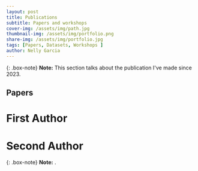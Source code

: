 ```yaml
---
layout: post
title: Publications
subtitle: Papers and workshops
cover-img: /assets/img/path.jpg
thumbnail-img: /assets/img/portfolio.png
share-img: /assets/img/portfolio.jpg
tags: [Papers, Datasets, Workshops ]
author: Nelly Garcia
---
```

{: .box-note}
**Note:** This section talks about the publication I've made since 2023.

## Papers
# First Author
# Second Author

{: .box-note}
**Note:** .